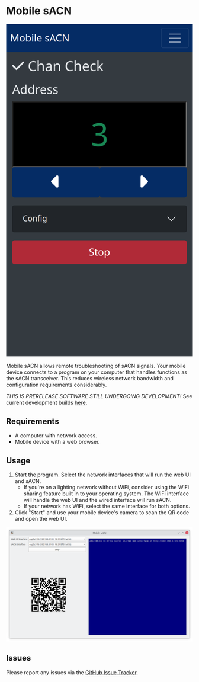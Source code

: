 Mobile sACN
===========

![Screenshot demonstrating channel check mode](https://github.com/danielskeenan/mobile_sacn/blob/main/doc/media/chancheck.png)

Mobile sACN allows remote troubleshooting of sACN signals. Your mobile device
connects to a program on your computer that handles functions as the sACN
transceiver. This reduces wireless network bandwidth and configuration
requirements considerably.

*THIS IS PRERELEASE SOFTWARE STILL UNDERGOING DEVELOPMENT!*  See current
development builds [here](https://github.com/danielskeenan/mobile_sacn/releases/tag/dev-latest).

Requirements
------------

- A computer with network access.
- Mobile device with a web browser.

Usage
-----

1. Start the program. Select the network interfaces that will run the web UI
   and sACN.
    - If you're on a lighting network without WiFi, consider using the WiFi
      sharing feature built in to your operating system. The WiFi interface will
      handle the web UI and the wired interface will run sACN.
    - If your network has WiFi, select the same interface for both options.
2. Click "Start" and use your mobile device's camera to scan the QR code and
   open the web UI.

![Screenshot showing selected interfaces and QR code](https://github.com/danielskeenan/mobile_sacn/blob/main/doc/media/base_started.png)

Issues
------
Please report any issues via the [GitHub Issue Tracker](https://github.com/danielskeenan/mobile_sacn/issues).
